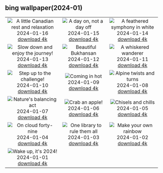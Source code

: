 ## bing wallpaper(2024-01)

|  |  |  |
| :----: | :----: | :----: |
| ![A little Canadian rest and relaxation](https://cn.bing.com/th?id=OHR.LakeLouise_EN-US1133378386_UHD.jpg&pid=hp&w=384&h=216&rs=1&c=4) <br/>2024-01-16 [download 4k](https://cn.bing.com/th?id=OHR.LakeLouise_EN-US1133378386_UHD.jpg)| ![A day on, not a day off](https://cn.bing.com/th?id=OHR.MLKMemorialDC_EN-US1038696225_UHD.jpg&pid=hp&w=384&h=216&rs=1&c=4) <br/>2024-01-15 [download 4k](https://cn.bing.com/th?id=OHR.MLKMemorialDC_EN-US1038696225_UHD.jpg)| ![A feathered symphony in white](https://cn.bing.com/th?id=OHR.HokkaidoSwans_EN-US0905932812_UHD.jpg&pid=hp&w=384&h=216&rs=1&c=4) <br/>2024-01-14 [download 4k](https://cn.bing.com/th?id=OHR.HokkaidoSwans_EN-US0905932812_UHD.jpg)|
| ![Slow down and enjoy the journey!](https://cn.bing.com/th?id=OHR.HanaHighway_EN-US0637770298_UHD.jpg&pid=hp&w=384&h=216&rs=1&c=4) <br/>2024-01-13 [download 4k](https://cn.bing.com/th?id=OHR.HanaHighway_EN-US0637770298_UHD.jpg)| ![Beautiful Bukhansan](https://cn.bing.com/th?id=OHR.BukhansanSeoul_EN-US0422922586_UHD.jpg&pid=hp&w=384&h=216&rs=1&c=4) <br/>2024-01-12 [download 4k](https://cn.bing.com/th?id=OHR.BukhansanSeoul_EN-US0422922586_UHD.jpg)| ![A whiskered wanderer](https://cn.bing.com/th?id=OHR.LynxSnow_EN-US9261675170_UHD.jpg&pid=hp&w=384&h=216&rs=1&c=4) <br/>2024-01-11 [download 4k](https://cn.bing.com/th?id=OHR.LynxSnow_EN-US9261675170_UHD.jpg)|
| ![Step up to the challenge!](https://cn.bing.com/th?id=OHR.MilopotamosStairs_EN-US9131506093_UHD.jpg&pid=hp&w=384&h=216&rs=1&c=4) <br/>2024-01-10 [download 4k](https://cn.bing.com/th?id=OHR.MilopotamosStairs_EN-US9131506093_UHD.jpg)| ![Coming in hot](https://cn.bing.com/th?id=OHR.BalloonDay_EN-US9019911805_UHD.jpg&pid=hp&w=384&h=216&rs=1&c=4) <br/>2024-01-09 [download 4k](https://cn.bing.com/th?id=OHR.BalloonDay_EN-US9019911805_UHD.jpg)| ![Alpine twists and turns](https://cn.bing.com/th?id=OHR.BerninaPass_EN-US8788589226_UHD.jpg&pid=hp&w=384&h=216&rs=1&c=4) <br/>2024-01-08 [download 4k](https://cn.bing.com/th?id=OHR.BerninaPass_EN-US8788589226_UHD.jpg)|
| ![Nature's balancing act](https://cn.bing.com/th?id=OHR.DevilsMarbles_EN-US8559239074_UHD.jpg&pid=hp&w=384&h=216&rs=1&c=4) <br/>2024-01-07 [download 4k](https://cn.bing.com/th?id=OHR.DevilsMarbles_EN-US8559239074_UHD.jpg)| ![Crab an apple!](https://cn.bing.com/th?id=OHR.CrabappleChaffinch_EN-US1781584314_UHD.jpg&pid=hp&w=384&h=216&rs=1&c=4) <br/>2024-01-06 [download 4k](https://cn.bing.com/th?id=OHR.CrabappleChaffinch_EN-US1781584314_UHD.jpg)| ![Chisels and chills](https://cn.bing.com/th?id=OHR.HarbinFestival_EN-US7952970209_UHD.jpg&pid=hp&w=384&h=216&rs=1&c=4) <br/>2024-01-05 [download 4k](https://cn.bing.com/th?id=OHR.HarbinFestival_EN-US7952970209_UHD.jpg)|
| ![On cloud forty-nine](https://cn.bing.com/th?id=OHR.GoldenGateLight_EN-US7749261025_UHD.jpg&pid=hp&w=384&h=216&rs=1&c=4) <br/>2024-01-04 [download 4k](https://cn.bing.com/th?id=OHR.GoldenGateLight_EN-US7749261025_UHD.jpg)| ![One library to rule them all](https://cn.bing.com/th?id=OHR.BodleianCeiling_EN-US7552379941_UHD.jpg&pid=hp&w=384&h=216&rs=1&c=4) <br/>2024-01-03 [download 4k](https://cn.bing.com/th?id=OHR.BodleianCeiling_EN-US7552379941_UHD.jpg)| ![Make your own rainbow](https://cn.bing.com/th?id=OHR.BhutanSolstice_EN-US7410762908_UHD.jpg&pid=hp&w=384&h=216&rs=1&c=4) <br/>2024-01-02 [download 4k](https://cn.bing.com/th?id=OHR.BhutanSolstice_EN-US7410762908_UHD.jpg)|
| ![Wake up, it's 2024!](https://cn.bing.com/th?id=OHR.SleepingFox_EN-US7231760677_UHD.jpg&pid=hp&w=384&h=216&rs=1&c=4) <br/>2024-01-01 [download 4k](https://cn.bing.com/th?id=OHR.SleepingFox_EN-US7231760677_UHD.jpg)|
